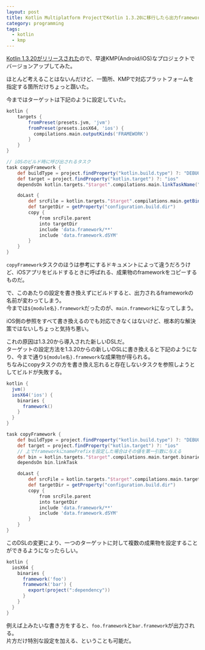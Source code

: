 ```yaml
---
layout: post
title: Kotlin Multiplatform ProjectでKotlin 1.3.20に移行したら出力framework名が変わった件
category: programming
tags:
  - kotlin
  - kmp
---
```


[Kotlin 1.3.20がリリースされた](https://blog.jetbrains.com/kotlin/2019/01/kotlin-1-3-20-released/)ので、早速KMP(Android/iOS)なプロジェクトでバージョンアップしてみた。

ほとんど考えることはないんだけど、一箇所、KMPで対応プラットフォームを指定する箇所だけちょっと躓いた。

今まではターゲットは下記のように設定していた。

```gradle
kotlin {
    targets {
        fromPreset(presets.jvm, 'jvm')
        fromPreset(presets.iosX64, 'ios') {
          compilations.main.outputKinds('FRAMEWORK')
        }
    }
}

// iOSのビルド時に呼び出されるタスク
task copyFramework {
    def buildType = project.findProperty("kotlin.build.type") ?: "DEBUG"
    def target = project.findProperty("kotlin.target") ?: "ios"
    dependsOn kotlin.targets."$target".compilations.main.linkTaskName("FRAMEWORK", buildType)

    doLast {
        def srcFile = kotlin.targets."$target".compilations.main.getBinary("FRAMEWORK", buildType)
        def targetDir = getProperty("configuration.build.dir")
        copy {
            from srcFile.parent
            into targetDir
            include 'data.framework/**'
            include 'data.framework.dSYM'
        }
    }
}
```

`copyFramework`タスクのほうは参考にするドキュメントによって違うだろうけど、iOSアプリをビルドするときに呼ばれる、成果物のframeworkをコピーするものだ。

で、このあたりの設定を書き換えずにビルドすると、出力されるframeworkの名前が変わってしまう。  
今までは`${module名}.framework`だったのが、`main.framework`になってしまう。

iOS側の参照をすべて書き換えるのでも対応できなくはないけど、根本的な解決策ではないしちょっと気持ち悪い。

これの原因は1.3.20から導入された新しいDSLだ。  
ターゲットの設定方法を1.3.20からの新しいDSLに書き換えると下記のようになり、今まで通り`${module名}.framework`な成果物が得られる。  
ちなみにcopyタスクの方を書き換え忘れると存在しないタスクを参照しようとしてビルドが失敗する。

```gradle
kotlin {
  jvm()
  iosX64('ios') {
    binaries {
      framework()
    }
  }
}

task copyFramework {
    def buildType = project.findProperty("kotlin.build.type") ?: "DEBUG"
    def target = project.findProperty("kotlin.target") ?: "ios"
    // 上でframeworkにnamePrefixを設定した場合はその値を第一引数に与える
    def bin = kotlin.targets."$target".compilations.main.target.binaries.findFramework("", buildType)
    dependsOn bin.linkTask

    doLast {
        def srcFile = kotlin.targets."$target".compilations.main.target.binaries.findFramework("", buildType).outputFile
        def targetDir = getProperty("configuration.build.dir")
        copy {
            from srcFile.parent
            into targetDir
            include 'data.framework/**'
            include 'data.framework.dSYM'
        }
    }
}
```

このDSLの変更により、一つのターゲットに対して複数の成果物を設定することができるようになったらしい。

```gradle
kotlin {
  iosX64 {
    binaries {
      framework('foo')
      framework('bar') {
        export(project(":dependency"))
      }
    }
  }
}
```

例えば上みたいな書き方をすると、`foo.framework`と`bar.framework`が出力される。  
片方だけ特別な設定を加える、ということも可能だ。



